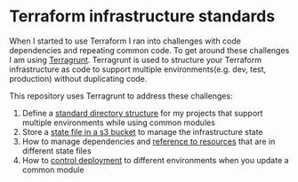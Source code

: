 # Terraform infrastructure standards

When I started to use Terraform I ran into challenges with code dependencies and repeating common code.  To get around these challenges I am using [Terragrunt](https://terragrunt.gruntwork.io/).  Terragrunt is used to structure your Terraform infrastructure as code to support multiple environments(e.g. dev, test, production) without duplicating code.

This repository uses Terragrunt to address these challenges:

1. Define a [standard directory structure](project-structure.md) for my projects that support multiple environments while using common modules
2. Store a [state file in a s3 bucket](state-file.md) to manage the infrastructure state
3. How to manage dependencies and [reference to resources](resource-lookup.md) that are in different state files
4. How to [control deployment](control-deployment.md) to different environments when you update a common module









